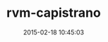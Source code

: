 ---
layout: post
title:  "rvm-capistrano"
repo:   "wayneeseguin/rvm-capistrano"
date:   2015-02-18 10:45:03
gemurl: https://github.com/wayneeseguin/rvm-capistrano
---
